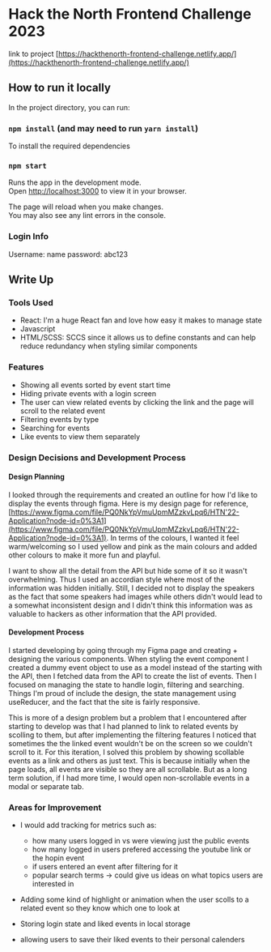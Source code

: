 # Hack the North Frontend Challenge 2023

link to project [https://hackthenorth-frontend-challenge.netlify.app/](https://hackthenorth-frontend-challenge.netlify.app/)

## How to run it locally

In the project directory, you can run:

### `npm install` (and may need to run `yarn install`)
To install the required dependencies

### `npm start`

Runs the app in the development mode.\
Open [http://localhost:3000](http://localhost:3000) to view it in your browser.

The page will reload when you make changes.\
You may also see any lint errors in the console.

### Login Info
Username: name
password: abc123

## Write Up

### Tools Used
* React: I'm a huge React fan and love how easy it makes to manage state
* Javascript
* HTML/SCSS: SCCS since it allows us to define constants and can help reduce redundancy when styling similar components

### Features
* Showing all events sorted by event start time
* Hiding private events with a login screen
* The user can view related events by clicking the link and the page will scroll to the related event
* Filtering events by type
* Searching for events
* Like events to view them separately

### Design Decisions and Development Process

#### Design Planning
I looked through the requirements and created an outline for how I'd like to display the events through figma. Here is my design page for reference, [https://www.figma.com/file/PQ0NkYpVmuUpmMZzkvLpq6/HTN'22-Application?node-id=0%3A1](https://www.figma.com/file/PQ0NkYpVmuUpmMZzkvLpq6/HTN'22-Application?node-id=0%3A1). In terms of the colours, I wanted it feel warm/welcoming so I used yellow and pink as the main colours and added other colours to make it more fun and playful. 

I want to show all the detail from the API but hide some of it so it wasn't overwhelming. Thus I used an accordian style where most of the information was hidden initially. Still, I decided not to display the speakers as the fact that some speakers had images while others didn't would lead to a somewhat inconsistent design and I didn't think this information was as valuable to hackers as other information that the API provided.

#### Development Process
I started developing by going through my Figma page and creating + designing the various components. When styling the event component I created a dummy event object to use as a model instead of the starting with the API, then I fetched data from the API to create the list of events. Then I focused on managing the state to handle login, filtering and searching. 
Things I'm proud of include the design, the state management using useReducer, and the fact that the site is fairly responsive.

This is more of a design problem but a problem that I encountered after starting to develop was that I had planned to link to related events by scolling to them, but after implementing the filtering features I noticed that sometimes the the linked event wouldn't be on the screen so we couldn't scroll to it. For this iteration, I solved this problem by showing scollable events as a link and others as just text. This is because initially when the page loads, all events are visible so they are all scrollable. But as a long term solution, if I had more time, I would open non-scrollable events in a modal or separate tab.


### Areas for Improvement
* I would add tracking for metrics such as:
  * how many users logged in vs were viewing just the public events
  * how many logged in users prefered accessing the youtube link or the hopin event
  * if users entered an event after filtering for it
  * popular search terms -> could give us ideas on what topics users are interested in

* Adding some kind of highlight or animation when the user scolls to a related event so they know which one to look at
* Storing login state and liked events in local storage
* allowing users to save their liked events to their personal calenders


